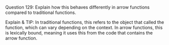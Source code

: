 Question 129: Explain how this behaves differently in arrow functions compared to traditional functions.

Explain & TIP: In traditional functions, this refers to the object that called the function, which can vary depending on the context. In arrow functions, this is lexically bound, meaning it uses this from the code that contains the arrow function.
